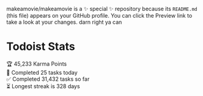 makeamovie/makeamovie is a ✨ special ✨ repository because its `README.md` (this file) appears on your GitHub profile.
You can click the Preview link to take a look at your changes. darn right ya can

# Todoist Stats

<!-- TODO-IST:START -->
🏆  45,233 Karma Points           
🌸  Completed 25 tasks today           
✅  Completed 31,432 tasks so far           
⏳  Longest streak is 328 days
<!-- TODO-IST:END -->